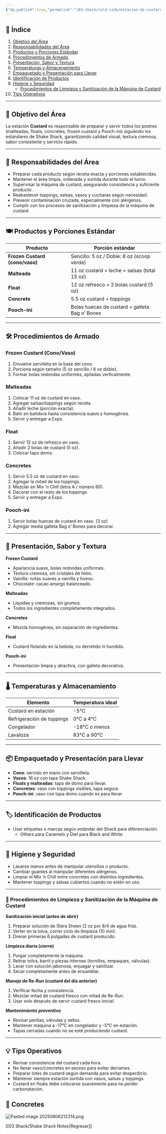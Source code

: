 ```yaml
---
{"dg-publish":true,"permalink":"/03-shack/cold-side/estacion-de-custard/"}
---
```


## 📑 Índice
1. [Objetivo del Área](#🎯-objetivo-del-área)  
2. [Responsabilidades del Área](#👥-responsabilidades-del-área)  
3. [Productos y Porciones Estándar](#🍽️-productos-y-porciones-estándar)  
4. [Procedimientos de Armado](#🛠️-procedimientos-de-armado)  
5. [Presentación, Sabor y Textura](#👀-presentación-sabor-y-textura)  
6. [Temperaturas y Almacenamiento](#🌡️-temperaturas-y-almacenamiento)  
7. [Empaquetado y Presentación para Llevar](#📦-empaquetado-y-presentación-para-llevar)  
8. [Identificación de Productos](#🏷️-identificación-de-productos)  
9. [Higiene y Seguridad](#🧼-higiene-y-seguridad)  
   - [Procedimientos de Limpieza y Sanitización de la Máquina de Custard](#🧼-procedimientos-de-limpieza-y-sanitización-de-la-máquina-de-custard)  
10. [Tips Operativos](#💡-tips-operativos)

---

## 🎯 Objetivo del Área
La estación **Custard** es responsable de preparar y servir todos los postres (malteadas, floats, concretes, frozen custard y Pooch-ini) siguiendo los estándares de Shake Shack, garantizando calidad visual, textura cremosa, sabor consistente y servicio rápido.

---

## 👥 Responsabilidades del Área
- Preparar cada producto según receta exacta y porciones establecidas.  
- Mantener el área limpia, ordenada y surtida durante todo el turno.  
- Supervisar la máquina de custard, asegurando consistencia y suficiente producto.  
- Reabastecer toppings, salsas, vasos y cucharas según necesidad.  
- Prevenir contaminación cruzada, especialmente con alérgenos.  
- Cumplir con los procesos de sanitización y limpieza de la máquina de custard.

---

## 🍽️ Productos y Porciones Estándar

| Producto                     | Porción estándar                                  |
|------------------------------|---------------------------------------------------|
| **Frozen Custard (cono/vaso)** | Sencillo: 5 oz / Doble: 8 oz (scoop verde)        |
| **Malteada**                  | 11 oz custard + leche + salsas (total 15 oz)      |
| **Float**                     | 12 oz refresco + 2 bolas custard (5 oz)           |
| **Concrete**                  | 5.5 oz custard + toppings                         |
| **Pooch-ini**                  | Bolas huecas de custard + galleta Bag o’ Bones    |

---

## 🛠️ Procedimientos de Armado

### Frozen Custard (Cono/Vaso)
1. Envuelve servilleta en la base del cono.  
2. Porciona según tamaño (5 oz sencillo / 8 oz doble).  
3. Formar bolas redondas uniformes, apiladas verticalmente.  

### Malteadas
1. Colocar 11 oz de custard en vaso.  
2. Agregar salsas/toppings según receta.  
3. Añadir leche (porción exacta).  
4. Batir en batidora hasta consistencia suave y homogénea.  
5. Servir y entregar a Expo.  

### Float
1. Servir 12 oz de refresco en vaso.  
2. Añadir 2 bolas de custard (5 oz).  
3. Colocar tapa domo.  

### Concretes
1. Servir 5.5 oz de custard en vaso.  
2. Agregar la mitad de los toppings.  
3. Mezclar en Mix ’n Chill (letra A / número 60).  
4. Decorar con el resto de los toppings.  
5. Servir y entregar a Expo.  

### Pooch-ini
1. Servir bolas huecas de custard en vaso.  (3 oz)
2. Agregar media galleta Bag o’ Bones para decorar.

---

## 👀 Presentación, Sabor y Textura

**Frozen Custard**  
- Apariencia suave, bolas redondas uniformes.  
- Textura cremosa, sin cristales de hielo.  
- Vainilla: notas suaves a vainilla y huevo.  
- Chocolate: cacao amargo balanceado.  

**Malteadas**  
- Líquidas y cremosas, sin grumos.  
- Todos los ingredientes completamente integrados.  

**Concretes**  
- Mezcla homogénea, sin separación de ingredientes.  

**Float**  
- Custard flotando en la bebida, no derretido ni hundido.  

**Pooch-ini**  
- Presentación limpia y atractiva, con galleta decorativa.  

---

## 🌡️ Temperaturas y Almacenamiento

| Elemento                  | Temperatura ideal |
|---------------------------|-------------------|
| Custard en estación       | -5°C              |
| Refrigeración de toppings | 0°C a 4°C         |
| Congelador                 | -18°C o menos     |
| Lavaloza                   | 83°C a 90°C       |

---

## 📦 Empaquetado y Presentación para Llevar
- **Cono**: servido en mano con servilleta.  
- **Vasos**: 16 oz con tapa Shake Shack.  
- **Floats y malteadas**: tapa de domo para llevar.  
- **Concretes**: vaso con toppings visibles, tapa segura.  
- **Pooch-ini**: vaso con tapa domo cuando es para llevar

---

## 🏷️ Identificación de Productos
- Usar etiquetas o marcas según estándar del Shack para diferenciación. 
	- Others para Caramelo y Diet para Black and White  

---

## 🧼 Higiene y Seguridad
- Lavarse manos antes de manipular utensilios o producto.  
- Cambiar guantes al manipular diferentes alérgenos.  
- Limpiar el Mix ’n Chill entre concretes con distintos ingredientes.  
- Mantener toppings y salsas cubiertos cuando no estén en uso.  

---

### 🧼 Procedimientos de Limpieza y Sanitización de la Máquina de Custard

**Sanitización inicial (antes de abrir)**  
1. Preparar solución de Stera Sheen (2 oz por 8/4 de agua fría).  
2. Verter en la tolva, correr ciclo de limpieza (10 min).  
3. Drenar primeras 6 pulgadas de custard producido.  

**Limpieza diaria (cierre)**  
1. Purgar completamente la máquina.  
2. Retirar tolva, barril y piezas internas (tornillos, empaques, válvulas).  
3. Lavar con solución jabonosa, enjuagar y sanitizar.  
4. Secar completamente antes de ensamblar.  

**Manejo de Re-Run (custard del día anterior)**  
1. Verificar fecha y consistencia.  
2. Mezclar mitad de custard fresco con mitad de Re-Run.  
3. Usar solo después de servir custard fresco inicial.  

**Mantenimiento preventivo**  
- Revisar perillas, válvulas y sellos.  
- Mantener máquina a -17°C en congelador y -5°C en estación.  
- Tapas cerradas cuando no se esté produciendo custard.  

---

## 💡 Tips Operativos
- Revisar consistencia del custard cada hora.  
- No llenar vaso/concretes en exceso para evitar derrames.  
- Preparar lotes de custard según demanda para evitar desperdicio.  
- Mantener siempre estación surtida con vasos, salsas y toppings.  
- Custard en floats debe colocarse suavemente para no perder carbonatación.
## 🥣 Concretes
![Pasted image 20250806212314.png](/img/user/03%20Shack/SRC/Pasted%20image%2020250806212314.png) 

[[03 Shack/Shake Shack Notes\|Regresar]]